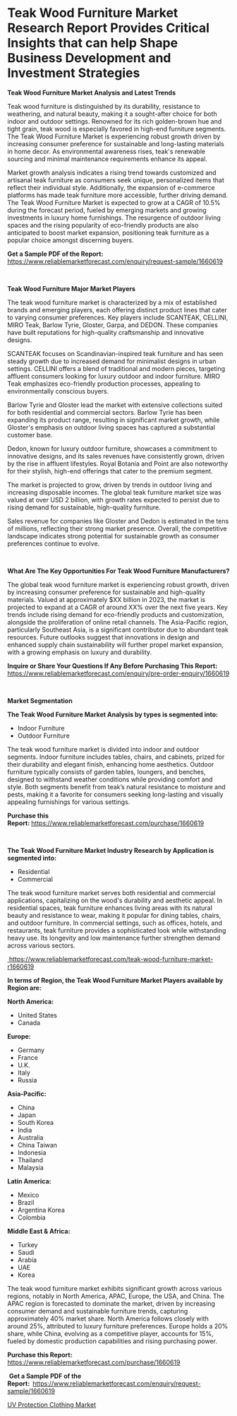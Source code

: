 <p><h1>Teak Wood Furniture Market Research Report Provides Critical Insights that can help Shape Business Development and Investment Strategies</h1></p><p><strong>Teak Wood Furniture Market Analysis and Latest Trends</strong></p>
<p><p>Teak wood furniture is distinguished by its durability, resistance to weathering, and natural beauty, making it a sought-after choice for both indoor and outdoor settings. Renowned for its rich golden-brown hue and tight grain, teak wood is especially favored in high-end furniture segments. The Teak Wood Furniture Market is experiencing robust growth driven by increasing consumer preference for sustainable and long-lasting materials in home decor. As environmental awareness rises, teak's renewable sourcing and minimal maintenance requirements enhance its appeal.</p><p>Market growth analysis indicates a rising trend towards customized and artisanal teak furniture as consumers seek unique, personalized items that reflect their individual style. Additionally, the expansion of e-commerce platforms has made teak furniture more accessible, further driving demand. The Teak Wood Furniture Market is expected to grow at a CAGR of 10.5% during the forecast period, fueled by emerging markets and growing investments in luxury home furnishings. The resurgence of outdoor living spaces and the rising popularity of eco-friendly products are also anticipated to boost market expansion, positioning teak furniture as a popular choice amongst discerning buyers.</p></p>
<p><strong>Get a Sample PDF of the Report:&nbsp;</strong> <a href="https://www.reliablemarketforecast.com/enquiry/request-sample/1660619?utm_campaign=2603&utm_medium=2&utm_source=Github&utm_content=ia&utm_term=05042025&utm_id=teak-wood-furniture">https://www.reliablemarketforecast.com/enquiry/request-sample/1660619</a></p>
<p>&nbsp;</p>
<p><strong>Teak Wood Furniture Major Market Players</strong></p>
<p><p>The teak wood furniture market is characterized by a mix of established brands and emerging players, each offering distinct product lines that cater to varying consumer preferences. Key players include SCANTEAK, CELLINI, MIRO Teak, Barlow Tyrie, Gloster, Garpa, and DEDON. These companies have built reputations for high-quality craftsmanship and innovative designs.</p><p>SCANTEAK focuses on Scandinavian-inspired teak furniture and has seen steady growth due to increased demand for minimalist designs in urban settings. CELLINI offers a blend of traditional and modern pieces, targeting affluent consumers looking for luxury outdoor and indoor furniture. MIRO Teak emphasizes eco-friendly production processes, appealing to environmentally conscious buyers.</p><p>Barlow Tyrie and Gloster lead the market with extensive collections suited for both residential and commercial sectors. Barlow Tyrie has been expanding its product range, resulting in significant market growth, while Gloster's emphasis on outdoor living spaces has captured a substantial customer base.</p><p>Dedon, known for luxury outdoor furniture, showcases a commitment to innovative designs, and its sales revenues have consistently grown, driven by the rise in affluent lifestyles. Royal Botania and Point are also noteworthy for their stylish, high-end offerings that cater to the premium segment.</p><p>The market is projected to grow, driven by trends in outdoor living and increasing disposable incomes. The global teak furniture market size was valued at over USD 2 billion, with growth rates expected to persist due to rising demand for sustainable, high-quality furniture.</p><p>Sales revenue for companies like Gloster and Dedon is estimated in the tens of millions, reflecting their strong market presence. Overall, the competitive landscape indicates strong potential for sustainable growth as consumer preferences continue to evolve.</p></p>
<p>&nbsp;</p>
<p><strong>What Are The Key Opportunities For Teak Wood Furniture Manufacturers?</strong></p>
<p><p>The global teak wood furniture market is experiencing robust growth, driven by increasing consumer preference for sustainable and high-quality materials. Valued at approximately $XX billion in 2023, the market is projected to expand at a CAGR of around XX% over the next five years. Key trends include rising demand for eco-friendly products and customization, alongside the proliferation of online retail channels. The Asia-Pacific region, particularly Southeast Asia, is a significant contributor due to abundant teak resources. Future outlooks suggest that innovations in design and enhanced supply chain sustainability will further propel market expansion, with a growing emphasis on luxury and durability.</p></p>
<p><strong>Inquire or Share Your Questions If Any Before Purchasing This Report:</strong> <a href="https://www.reliablemarketforecast.com/enquiry/pre-order-enquiry/1660619?utm_campaign=2603&utm_medium=2&utm_source=Github&utm_content=ia&utm_term=05042025&utm_id=teak-wood-furniture">https://www.reliablemarketforecast.com/enquiry/pre-order-enquiry/1660619</a></p>
<p>&nbsp;</p>
<p><strong>Market Segmentation</strong></p>
<p><strong>The Teak Wood Furniture Market Analysis by types is segmented into:</strong></p>
<p><ul><li>Indoor Furniture</li><li>Outdoor Furniture</li></ul></p>
<p><p>The teak wood furniture market is divided into indoor and outdoor segments. Indoor furniture includes tables, chairs, and cabinets, prized for their durability and elegant finish, enhancing home aesthetics. Outdoor furniture typically consists of garden tables, loungers, and benches, designed to withstand weather conditions while providing comfort and style. Both segments benefit from teak’s natural resistance to moisture and pests, making it a favorite for consumers seeking long-lasting and visually appealing furnishings for various settings.</p></p>
<p><strong>Purchase this Report:&nbsp;</strong><a href="https://www.reliablemarketforecast.com/purchase/1660619?utm_campaign=2603&utm_medium=2&utm_source=Github&utm_content=ia&utm_term=05042025&utm_id=teak-wood-furniture">https://www.reliablemarketforecast.com/purchase/1660619</a></p>
<p>&nbsp;</p>
<p><strong>The Teak Wood Furniture Market Industry Research by Application is segmented into:</strong></p>
<p><ul><li>Residential</li><li>Commercial</li></ul></p>
<p><p>The teak wood furniture market serves both residential and commercial applications, capitalizing on the wood's durability and aesthetic appeal. In residential spaces, teak furniture enhances living areas with its natural beauty and resistance to wear, making it popular for dining tables, chairs, and outdoor furniture. In commercial settings, such as offices, hotels, and restaurants, teak furniture provides a sophisticated look while withstanding heavy use. Its longevity and low maintenance further strengthen demand across various sectors.</p></p>
<p><a href="https://www.reliablemarketforecast.com/teak-wood-furniture-market-r1660619?utm_campaign=2603&utm_medium=2&utm_source=Github&utm_content=ia&utm_term=05042025&utm_id=teak-wood-furniture">&nbsp;https://www.reliablemarketforecast.com/teak-wood-furniture-market-r1660619</a></p>
<p><strong>In terms of Region, the Teak Wood Furniture Market Players available by Region are:</strong></p>
<p>
    <p> <strong> North America: </strong>
        <ul>
            <li>United States</li>
            <li>Canada</li>
        </ul>
        </p> 
    <p> <strong> Europe: </strong>
        <ul>
            <li>Germany</li>
            <li>France</li>
            <li>U.K.</li>
            <li>Italy</li>
            <li>Russia</li>
        </ul>
        </p> 
    <p> <strong> Asia-Pacific: </strong>
        <ul>
            <li>China</li>
            <li>Japan</li>
            <li>South Korea</li>
            <li>India</li>
            <li>Australia</li>
            <li>China Taiwan</li>
            <li>Indonesia</li>
            <li>Thailand</li>
            <li>Malaysia</li>
        </ul>
        </p> 
    <p> <strong> Latin America: </strong>
        <ul>
            <li>Mexico</li>
            <li>Brazil</li>
            <li>Argentina Korea</li>
            <li>Colombia</li>
        </ul>
        </p> 
    <p> <strong> Middle East & Africa: </strong>
        <ul>
            <li>Turkey</li>
            <li>Saudi</li>
            <li>Arabia</li>
            <li>UAE</li>
            <li>Korea</li>
        </ul>
    </p>
    </p>
<p><p>The teak wood furniture market exhibits significant growth across various regions, notably in North America, APAC, Europe, the USA, and China. The APAC region is forecasted to dominate the market, driven by increasing consumer demand and sustainable furniture trends, capturing approximately 40% market share. North America follows closely with around 25%, attributed to luxury furniture preferences. Europe holds a 20% share, while China, evolving as a competitive player, accounts for 15%, fueled by domestic production capabilities and rising purchasing power.</p></p>
<p><strong>Purchase this Report: </strong><a href="https://www.reliablemarketforecast.com/purchase/1660619?utm_campaign=2603&utm_medium=2&utm_source=Github&utm_content=ia&utm_term=05042025&utm_id=teak-wood-furniture">https://www.reliablemarketforecast.com/purchase/1660619</a></p>
<p>&nbsp;<strong>Get a Sample PDF of the Report:&nbsp;&nbsp;</strong><a href="https://www.reliablemarketforecast.com/enquiry/request-sample/1660619?utm_campaign=2603&utm_medium=2&utm_source=Github&utm_content=ia&utm_term=05042025&utm_id=teak-wood-furniture">https://www.reliablemarketforecast.com/enquiry/request-sample/1660619</a></p>
<p><strong></strong></p>
<p><p><a href="https://github.com/chungwimbu4/Market-Research-Report-List-1/blob/main/uv-protection-clothing-market.md?utm_campaign=2603&utm_medium=2&utm_source=Github&utm_content=ia&utm_term=05042025&utm_id=teak-wood-furniture">UV Protection Clothing Market</a></p></p>